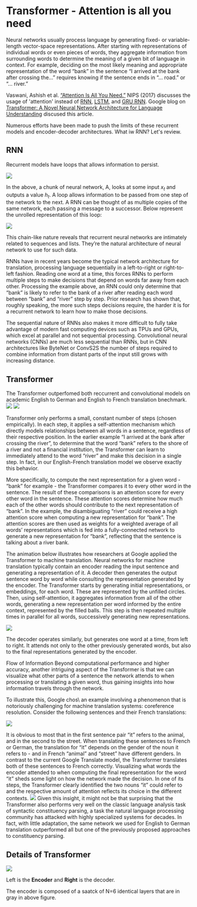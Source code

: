 # Transformer - Attention is all you need

Neural networks usually process language by generating fixed- or variable-length vector-space representations. After starting with representations of individual words or even pieces of words, they aggregate information from surrounding words to determine the meaning of a given bit of language in context. For example, deciding on the most likely meaning and appropriate representation of the word “bank” in the sentence “I arrived at the bank after crossing the…” requires knowing if the sentence ends in “... road.” or “... river.”

Vaswani, Ashish et al. [“Attention Is All You Need.”](https://arxiv.org/abs/1706.03762) NIPS (2017) discusses the usage of 'attention' instead of [RNN](https://medium.com/explore-artificial-intelligence/an-introduction-to-recurrent-neural-networks-72c97bf0912), [LSTM](http://colah.github.io/posts/2015-08-Understanding-LSTMs/), and [GRU RNN](https://arxiv.org/abs/1706.02222). Google blog on [Transformer: A Novel Neural Network Architecture for Language Understanding](https://ai.googleblog.com/2017/08/transformer-novel-neural-network.html) discused this article.

Numerous efforts have been made to push the limits of these recurrent models and encoder-decoder architectures. What iw RNN? Let's review.

## RNN
Recurrent models have loops that allows information to persist.

![](images/l006-transformer-fdea55bd.png)

In the above, a chunk of neural network, A, looks at some input $x_t$ and outputs a value $h_t$. A loop allows information to be passed from one step of the network to the next. A RNN can be thought of as multiple copies of the same network, each passing a message to a successor. Below represent the unrolled representation of this loop:

![](images/l006-transformer-f154f15d.png)

This chain-like nature reveals that recurrent neural networks are intimately related to sequences and lists. They’re the natural architecture of neural network to use for such data.



RNNs have in recent years become the typical network architecture for translation, processing language sequentially in a left-to-right or right-to-left fashion. Reading one word at a time, this forces RNNs to perform multiple steps to make decisions that depend on words far away from each other. Processing the example above, an RNN could only determine that “bank” is likely to refer to the bank of a river after reading each word between “bank” and “river” step by step. Prior research has shown that, roughly speaking, the more such steps decisions require, the harder it is for a recurrent network to learn how to make those decisions.

The sequential nature of RNNs also makes it more difficult to fully take advantage of modern fast computing devices such as TPUs and GPUs, which excel at parallel and not sequential processing. Convolutional neural networks (CNNs) are much less sequential than RNNs, but in CNN architectures like ByteNet or ConvS2S the number of steps required to combine information from distant parts of the input still grows with increasing distance.

## Transformer
The Transformer outperfomed both reccurrent and convolutional models on academic English to German and English to French translation bnechmark.
![](images/l006-transformer-874d478d.png)
![](images/l006-transformer-68f4d382.png)


Transformer only performs a small, constant number of steps (chosen empirically). In each step, it applies a self-attention mechanism which directly models relationships between all words in a sentence, regardless of their respective position. In the earlier example “I arrived at the bank after crossing the river”, to determine that the word “bank” refers to the shore of a river and not a financial institution, the Transformer can learn to immediately attend to the word “river” and make this decision in a single step. In fact, in our English-French translation model we observe exactly this behavior.

More specifically, to compute the next representation for a given word - “bank” for example - the Transformer compares it to every other word in the sentence. The result of these comparisons is an attention score for every other word in the sentence. These attention scores determine how much each of the other words should contribute to the next representation of “bank”. In the example, the disambiguating “river” could receive a high attention score when computing a new representation for “bank”. The attention scores are then used as weights for a weighted average of all words’ representations which is fed into a fully-connected network to generate a new representation for “bank”, reflecting that the sentence is talking about a river bank.

The animation below illustrates how researchers at Google applied the Transformer to machine translation. Neural networks for machine translation typically contain an encoder reading the input sentence and generating a representation of it. A decoder then generates the output sentence word by word while consulting the representation generated by the encoder. The Transformer starts by generating initial representations, or embeddings, for each word. These are represented by the unfilled circles. Then, using self-attention, it aggregates information from all of the other words, generating a new representation per word informed by the entire context, represented by the filled balls. This step is then repeated multiple times in parallel for all words, successively generating new representations.

![](images/transform20fps.gif)

The decoder operates similarly, but generates one word at a time, from left to right. It attends not only to the other previously generated words, but also to the final representations generated by the encoder.

Flow of Information
Beyond computational performance and higher accuracy, another intriguing aspect of the Transformer is that we can visualize what other parts of a sentence the network attends to when processing or translating a given word, thus gaining insights into how information travels through the network.

To illustrate this, Google chos\ an example involving a phenomenon that is notoriously challenging for machine translation systems: coreference resolution. Consider the following sentences and their French translations:

![](images/l006-transformer-e086e3ef.png)

It is obvious to most that in the first sentence pair “it” refers to the animal, and in the second to the street. When translating these sentences to French or German, the translation for “it” depends on the gender of the noun it refers to - and in French “animal” and “street” have different genders. In contrast to the current Google Translate model, the Transformer translates both of these sentences to French correctly. Visualizing what words the encoder attended to when computing the final representation for the word “it” sheds some light on how the network made the decision. In one of its steps, the Transformer clearly identified the two nouns “it” could refer to and the respective amount of attention reflects its choice in the different contexts.
![](images/l006-transformer-b45ac5a2.png)
Given this insight, it might not be that surprising that the Transformer also performs very well on the classic language analysis task of syntactic constituency parsing, a task the natural language processing community has attacked with highly specialized systems for decades.
In fact, with little adaptation, the same network we used for English to German translation outperformed all but one of the previously proposed approaches to constituency parsing.


## Details of Transformer
![](images/l006-transformer-7aa7573b.png)

Left is the **Encoder** and **Right** is the decoder.

The encoder is composed of a saatck of N=6 identical layers that are in gray in above figure.
